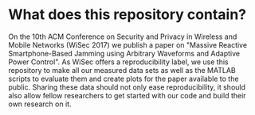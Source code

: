 # What does this repository contain?

On the 10th ACM Conference on Security and Privacy in Wireless and Mobile 
Networks (WiSec 2017) we publish a paper on "Massive Reactive Smartphone-Based 
Jamming using Arbitrary Waveforms and Adaptive Power Control". As WiSec offers
a reproducibility label, we use this repository to make all our measured data
sets as well as the MATLAB scripts to evaluate them and create plots for the
paper available to the public. Sharing these data should not only ease
reproducibility, it should also allow fellow researchers to get started with
our code and build their own research on it.
